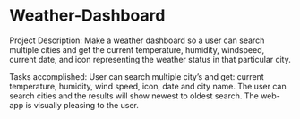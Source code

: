 # Weather-Dashboard

Project Description: Make a weather dashboard so a user can search multiple cities and get the current temperature, humidity, windspeed, current date, and icon representing the weather status in that particular city.

Tasks accomplished:
User can search multiple city’s and get:
current temperature, humidity, wind speed, icon, date and city name.
The user can search cities and the results will show newest to oldest search.
The web-app is visually pleasing to the user.
